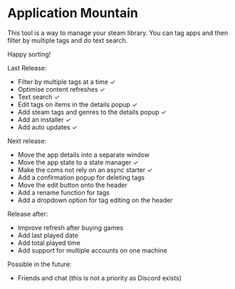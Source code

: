 # Application Mountain

This tool is a way to manage your steam library.
You can tag apps and then filter by multiple tags and do text search.

Happy sorting!

Last Release:

- Filter by multiple tags at a time ✓
- Optimise content refreshes ✓
- Text search ✓
- Edit tags on items in the details popup ✓
- Add steam tags and genres to the details popup ✓
- Add an installer ✓
- Add auto updates ✓

Next release:

- Move the app details into a separate window
- Move the app state to a state manager ✓
- Make the coms not rely on an async starter ✓
- Add a confirmation popup for deleting tags
- Move the edit button onto the header
- Add a rename function for tags
- Add a dropdown option for tag editing on the header

Release after:

- Improve refresh after buying games
- Add last played date
- Add total played time
- Add support for multiple accounts on one machine

Possible in the future:

- Friends and chat (this is not a priority as Discord exists)
